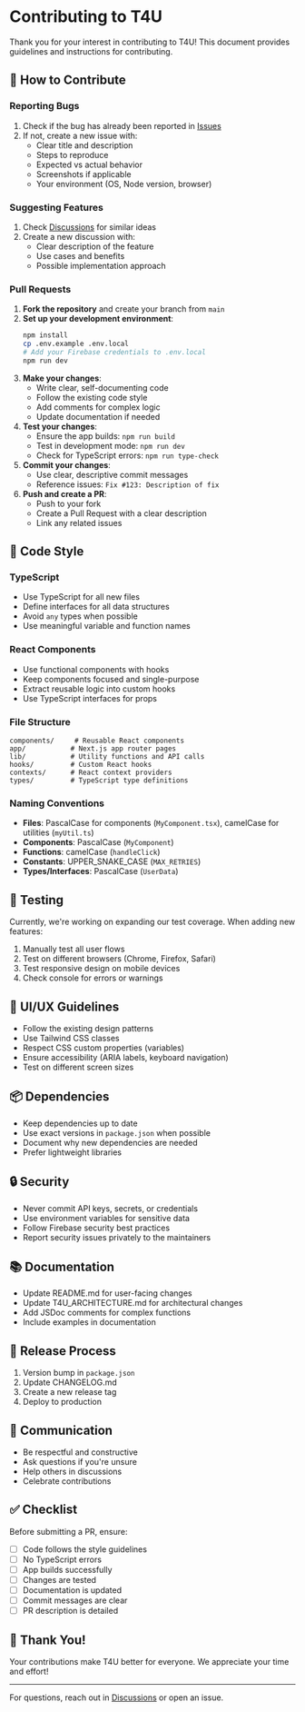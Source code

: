 # Contributing to T4U

Thank you for your interest in contributing to T4U! This document provides guidelines and instructions for contributing.

## 🌟 How to Contribute

### Reporting Bugs

1. Check if the bug has already been reported in [Issues](https://github.com/t4u-automation/t4u-frontend/issues)
2. If not, create a new issue with:
   - Clear title and description
   - Steps to reproduce
   - Expected vs actual behavior
   - Screenshots if applicable
   - Your environment (OS, Node version, browser)

### Suggesting Features

1. Check [Discussions](https://github.com/t4u-automation/t4u-frontend/discussions) for similar ideas
2. Create a new discussion with:
   - Clear description of the feature
   - Use cases and benefits
   - Possible implementation approach

### Pull Requests

1. **Fork the repository** and create your branch from `main`
2. **Set up your development environment**:
   ```bash
   npm install
   cp .env.example .env.local
   # Add your Firebase credentials to .env.local
   npm run dev
   ```
3. **Make your changes**:
   - Write clear, self-documenting code
   - Follow the existing code style
   - Add comments for complex logic
   - Update documentation if needed
4. **Test your changes**:
   - Ensure the app builds: `npm run build`
   - Test in development mode: `npm run dev`
   - Check for TypeScript errors: `npm run type-check`
5. **Commit your changes**:
   - Use clear, descriptive commit messages
   - Reference issues: `Fix #123: Description of fix`
6. **Push and create a PR**:
   - Push to your fork
   - Create a Pull Request with a clear description
   - Link any related issues

## 📝 Code Style

### TypeScript

- Use TypeScript for all new files
- Define interfaces for all data structures
- Avoid `any` types when possible
- Use meaningful variable and function names

### React Components

- Use functional components with hooks
- Keep components focused and single-purpose
- Extract reusable logic into custom hooks
- Use TypeScript interfaces for props

### File Structure

```
components/     # Reusable React components
app/           # Next.js app router pages
lib/           # Utility functions and API calls
hooks/         # Custom React hooks
contexts/      # React context providers
types/         # TypeScript type definitions
```

### Naming Conventions

- **Files**: PascalCase for components (`MyComponent.tsx`), camelCase for utilities (`myUtil.ts`)
- **Components**: PascalCase (`MyComponent`)
- **Functions**: camelCase (`handleClick`)
- **Constants**: UPPER_SNAKE_CASE (`MAX_RETRIES`)
- **Types/Interfaces**: PascalCase (`UserData`)

## 🧪 Testing

Currently, we're working on expanding our test coverage. When adding new features:

1. Manually test all user flows
2. Test on different browsers (Chrome, Firefox, Safari)
3. Test responsive design on mobile devices
4. Check console for errors or warnings

## 🎨 UI/UX Guidelines

- Follow the existing design patterns
- Use Tailwind CSS classes
- Respect CSS custom properties (variables)
- Ensure accessibility (ARIA labels, keyboard navigation)
- Test on different screen sizes

## 📦 Dependencies

- Keep dependencies up to date
- Use exact versions in `package.json` when possible
- Document why new dependencies are needed
- Prefer lightweight libraries

## 🔒 Security

- Never commit API keys, secrets, or credentials
- Use environment variables for sensitive data
- Follow Firebase security best practices
- Report security issues privately to the maintainers

## 📚 Documentation

- Update README.md for user-facing changes
- Update T4U_ARCHITECTURE.md for architectural changes
- Add JSDoc comments for complex functions
- Include examples in documentation

## 🚀 Release Process

1. Version bump in `package.json`
2. Update CHANGELOG.md
3. Create a new release tag
4. Deploy to production

## 💬 Communication

- Be respectful and constructive
- Ask questions if you're unsure
- Help others in discussions
- Celebrate contributions

## ✅ Checklist

Before submitting a PR, ensure:

- [ ] Code follows the style guidelines
- [ ] No TypeScript errors
- [ ] App builds successfully
- [ ] Changes are tested
- [ ] Documentation is updated
- [ ] Commit messages are clear
- [ ] PR description is detailed

## 🙏 Thank You!

Your contributions make T4U better for everyone. We appreciate your time and effort!

---

For questions, reach out in [Discussions](https://github.com/t4u-automation/t4u-frontend/discussions) or open an issue.

